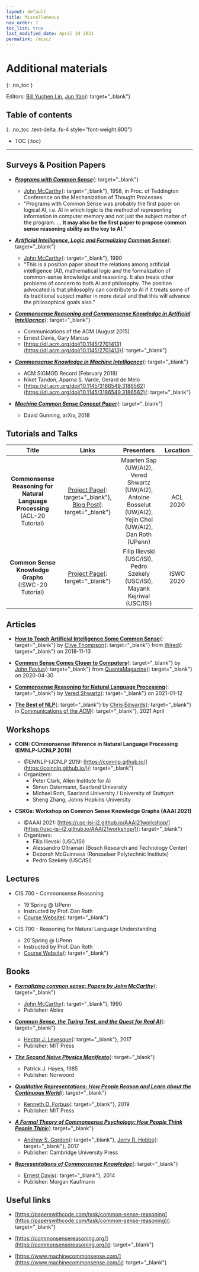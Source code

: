 ```yaml
---
layout: default
title: Miscellaneous
nav_order: 7
toc_list: true
last_modified_date: April 24 2021
permalink: /misc/
---
```

# Additional materials
{: .no_toc }

Editors: [Bill Yuchen Lin](https://yuchenlin.xyz/), [Jun Yan](https://junyann.github.io/){: target="_blank"}

## Table of contents
{: .no_toc .text-delta .fs-4 style="font-weight:800"}

- TOC
{:toc}

---

## Surveys & Position Papers

- [***Programs with Common Sense***](http://jmc.stanford.edu/articles/mcc59.html){: target="_blank"}
    - [John McCarthy](http://jmc.stanford.edu/){: target="_blank"}, 1958, in Proc. of Teddington Conference on the Mechanization of Thought Processes
    - "Programs with Common Sense was probably the first paper on logical AI, i.e. AI in which logic is the method of representing information in computer memory and not just the subject matter of the program. ... **It may also be the first paper to propose common sense reasoning ability as the key to AI.**"

- [***Artificial Intelligence, Logic and Formalizing Common Sense***](http://jmc.stanford.edu/articles/ailogic.html){: target="_blank"}
    - [John McCarthy](http://jmc.stanford.edu/){: target="_blank"}, 1990
    - "This is a position paper about the relations among artificial intelligence (AI), mathematical logic and the formalization of common-sense knowledge and reasoning. It also treats other problems of concern to both AI and philosophy. The position advocated is that philosophy can contribute to AI if it treats some of its traditional subject matter in more detail and that this will advance the philosophical goals also."

- [***Commonsense Reasoning and Commonsense Knowledge in Artificial Intelligence***](https://cs.nyu.edu/davise/papers/CommonsenseFinal.pdf){: target="_blank"}
    - Communications of the ACM (August 2015) 
    - Ernest Davis, Gary Marcus
    - [https://dl.acm.org/doi/10.1145/2701413](https://dl.acm.org/doi/10.1145/2701413){: target="_blank"}

- [***Commonsense Knowledge in Machine Intelligence***](https://dl.acm.org/doi/10.1145/3186549.3186562){: target="_blank"}
    - ACM SIGMOD Record (February 2018)
    - Niket Tandon, Aparna S. Varde, Gerard de Melo
    - [https://dl.acm.org/doi/10.1145/3186549.3186562](https://dl.acm.org/doi/10.1145/3186549.3186562){: target="_blank"}
    
- [***Machine Common Sense Concept Paper***](https://arxiv.org/abs/1810.07528){: target="_blank"}
    - David Gunning, arXiv, 2018




## Tutorials and Talks 

| Title | Links | Presenters |  Location  | 
| :------------:| :-----: | :------: | :----------: |
| **Commonsense Reasoning for Natural Language Processing** <br> (ACL-20 Tutorial) | [Project Page](https://homes.cs.washington.edu/~msap/acl2020-commonsense/){: target="_blank"}, [Blog Post](http://veredshwartz.blogspot.com/2021/01/commonsense-reasoning-for-natural.html){: target="_blank"} | Maarten Sap (UW/AI2), Vered Shwartz (UW/AI2), Antoine Bosselut (UW/AI2), Yejin Choi (UW/AI2), Dan Roth  (UPenn) |  ACL 2020 |
| **Common Sense Knowledge Graphs** <br> (ISWC-20 Tutorial) | [Project Page](https://usc-isi-i2.github.io/ISWC20/){: target="_blank"} | Filip Ilievski (USC/ISI), Pedro Szekely (USC/ISI), Mayank Kejriwal (USC/ISI) |  ISWC 2020 |


## Articles

- [**How to Teach Artificial Intelligence Some Common Sense**](https://www.wired.com/story/how-to-teach-artificial-intelligence-common-sense/){: target="_blank"} by [Clive Thompson](https://twitter.com/pomeranian99){: target="_blank"} from [Wired](https://www.wired.com/){: target="_blank"}  on 2018-11-13


- [**Common Sense Comes Closer to Computers**](https://www.quantamagazine.org/common-sense-comes-to-computers-20200430/){: target="_blank"} by [John Pavlus](https://www.quantamagazine.org/authors/john-pavlus/){: target="_blank"} from [QuantaMagazine](https://www.quantamagazine.org/){: target="_blank"}  on 2020-04-30


- [**Commonsense Reasoning for Natural Language Processing**](http://veredshwartz.blogspot.com/2021/01/commonsense-reasoning-for-natural.html){: target="_blank"} by [Vered Shwartz](https://vered1986.github.io/){: target="_blank"} on 2021-01-12


- [**The Best of NLP**](https://cacm.acm.org/magazines/2021/4/251336-the-best-of-nlp/fulltext){: target="_blank"} by [Chris Edwards](https://chrised.com/){: target="_blank"} in [Communications of the ACM](https://cacm.acm.org/){: target="_blank"}, 2021 April




## Workshops

- **COIN: COmmonsense INference in Natural Language Processing (EMNLP-IJCNLP 2019)**
    - @EMNLP-IJCNLP 2019: [https://coinnlp.github.io/](https://coinnlp.github.io/){: target="_blank"}
    - Organizers: 
        - Peter Clark, Allen Institute for AI
        - Simon Ostermann, Saarland University
        - Michael Roth, Saarland University / University of Stuttgart
        - Sheng Zhang, Johns Hopkins University

- **CSKGs: Workshop on Common Sense Knowledge Graphs (AAAI 2021)**
    - @AAAI 2021: [https://usc-isi-i2.github.io/AAAI21workshop/](https://usc-isi-i2.github.io/AAAI21workshop/){: target="_blank"}
    - Organizers: 
        - Filip Ilievski (USC/ISI) 
        - Alessandro Oltramari (Bosch Research and Technology Center)
        - Deborah McGuinness (Rensselaer Polytechnic Institute)
        - Pedro Szekely (USC/ISI)




## Lectures 

- CIS 700 - Commonsense Reasoning 
    - 19'Spring @ UPenn 
    - Instructed by Prof. Dan Roth
    - [Course Website](https://www.seas.upenn.edu/~cis700dr/Spring19/){: target="_blank"}

- CIS 700 - Reasoning for Natural Language Understanding
    - 20'Spring @ UPenn
    - Instructed by Prof. Dan Roth
    - [Course Website](https://www.seas.upenn.edu/~cis700dr/Spring20/){: target="_blank"}

## Books 

- [***Formalizing common sense: Papers by John McCarthy***](https://www.sciencedirect.com/science/article/pii/0004370295900187){: target="_blank"}
    - [John McCarthy](http://jmc.stanford.edu/){: target="_blank"}, 1990
    - Publisher: Ablex

- [***Common Sense, the Turing Test, and the Quest for Real AI***](https://mitpress.mit.edu/books/common-sense-turing-test-and-quest-real-ai){: target="_blank"}
    - [Hector J. Levesque](https://www.cs.toronto.edu/~hector/){: target="_blank"}, 2017
    - Publisher: MIT Press

- [***The Second Naive Physics Manifesto***](https://dl.acm.org/doi/10.5555/216000.216035){: target="_blank"}
    - Patrick J. Hayes, 1985
    - Publisher: Norwoord
    
- [***Qualitative Representations: How People Reason and Learn about the Continuous World***](https://mitpress.mit.edu/books/qualitative-representations){: target="_blank"}
    - [Kenneth D. Forbus](https://users.cs.northwestern.edu/~forbus/){: target="_blank"}, 2019
    - Publisher: MIT Press

- [***A Formal Theory of Commonsense Psychology: How People Think People Think***](https://www.cambridge.org/core/books/formal-theory-of-commonsense-psychology/20289940AFB026AB3EF31EBCF8875628){: target="_blank"}
    - [Andrew S. Gordon](https://people.ict.usc.edu/~gordon/){: target="_blank"}, [Jerry R. Hobbs](https://www.isi.edu/~hobbs/){: target="_blank"}, 2017
    - Publisher: Cambridge University Press

- [***Representations of Commonsense Knowledge***](https://www.elsevier.com/books/representations-of-commonsense-knowledge/davis/978-1-4832-0770-4){: target="_blank"}
    - [Ernest Davis](http://www.cs.nyu.edu/faculty/davise/){: target="_blank"}, 2014
    - Publisher: Morgan Kaufmann

## Useful links

- [https://paperswithcode.com/task/common-sense-reasoning](https://paperswithcode.com/task/common-sense-reasoning){: target="_blank"}

- [https://commonsensereasoning.org/](https://commonsensereasoning.org/){: target="_blank"}
 
- [https://www.machinecommonsense.com/](https://www.machinecommonsense.com/){: target="_blank"} 

